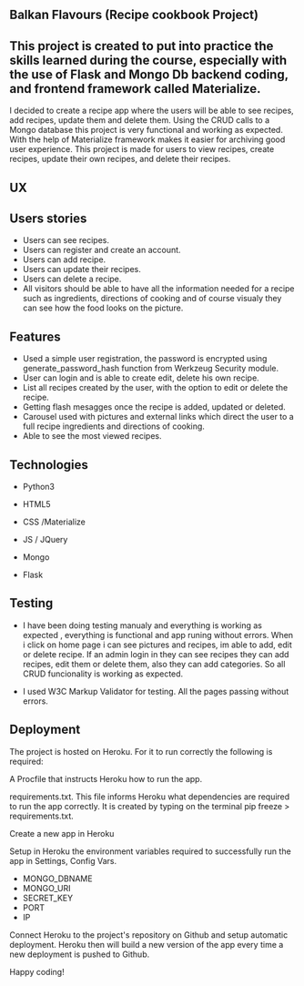 
## Balkan Flavours (Recipe cookbook Project)

## This project is created to put into practice the skills learned during the course, especially with the use of Flask and Mongo Db backend coding, and frontend framework called Materialize.
I decided to create a recipe app where the users will be able to see recipes, add recipes, update them and delete them.
Using the CRUD calls to a Mongo database this project is very functional and working as expected.
With the help of Materialize framework makes it easier for archiving good user experience.
This project is made for users to view recipes, create recipes, update their own recipes, and delete their recipes.

## UX
## Users stories

* Users can see recipes.
* Users can register and create an account.
* Users can add recipe.
* Users can update their recipes.
* Users can delete a recipe.
* All visitors should be able to have all the information needed for a recipe such as ingredients, directions of cooking and of course visualy they can see how the food looks on the picture.

## Features

* Used a simple user registration, the password is encrypted using generate_password_hash function from Werkzeug Security module.
* User can login and is able to create edit, delete his own recipe.
* List all recipes created by the user, with the option to edit or delete the recipe.
* Getting flash mesagges once the recipe is added, updated or deleted.
* Carousel used with pictures and external links which direct the user to a full recipe ingredients and directions of cooking.
* Able to see the most viewed recipes.

## Technologies

* Python3
 
* HTML5
* CSS /Materialize
* JS / JQuery
* Mongo
* Flask

## Testing

* I have been doing testing manualy and everything is working as expected , everything is functional and app runing without errors.
  When i click on home page i can see pictures and recipes, im able to add, edit or delete recipe.
  If an admin login in they can see recipes they can add recipes, edit them or delete them, also they can add categories.
  So all CRUD funcionality is working as expected.

* I used W3C Markup Validator for testing.
  All the pages passing without errors.



## Deployment
The project is hosted on Heroku. For it to run correctly the following is required:

A Procfile that instructs Heroku how to run the app.

requirements.txt. This file informs Heroku what dependencies are required to run the app correctly. It is created by typing on the terminal pip freeze > requirements.txt.

Create a new app in Heroku

Setup in Heroku the environment variables required to successfully run the app in Settings, Config Vars.

* MONGO_DBNAME
* MONGO_URI
* SECRET_KEY
* PORT
* IP

Connect Heroku to the project's repository on Github and setup automatic deployment. Heroku then will build a new version of the app every time a new deployment is pushed to Github.


Happy coding!
